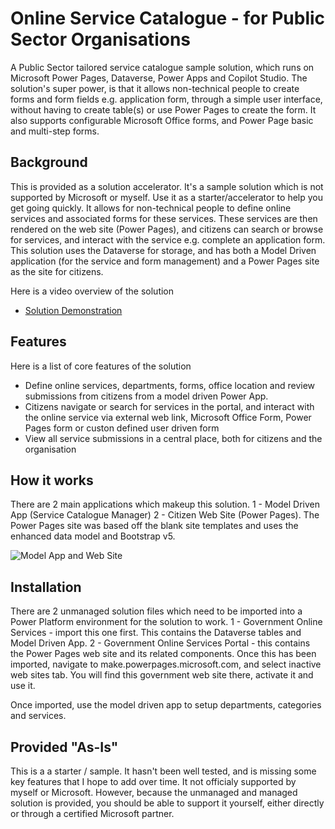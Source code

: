 # Online Service Catalogue - for Public Sector Organisations
A Public Sector tailored service catalogue sample solution, which runs on Microsoft Power Pages, Dataverse, Power Apps and Copilot Studio. The solution's super power, is that it allows non-technical people to create forms and form fields e.g. application form, through a simple user interface, without having to create table(s) or use Power Pages to create the form. It also supports configurable Microsoft Office forms, and Power Page basic and multi-step forms.

## Background
This is provided as a solution accelerator. It's a sample solution which is not supported by Microsoft or myself. Use it as a starter/accelerator to help you get going quickly. It allows for non-technical people to define online services and associated forms for these services. These services are then rendered on the web site (Power Pages), and citizens can search or browse for services, and interact with the service e.g. complete an application form. This solution uses the Dataverse for storage, and has both a Model Driven application (for the service and form management) and a Power Pages site as the site for citizens.

Here is a video overview of the solution

- [Solution Demonstration](https://youtu.be/FpwpNxEsTxw)

## Features
Here is a list of core features of the solution

- Define online services, departments, forms, office location and review submissions from citizens from a model driven Power App.
- Citizens navigate or search for services in the portal, and interact with the online service via external web link, Microsoft Office Form, Power Pages form or custon defined user driven form
- View all service submissions in a central place, both for citizens and the organisation

## How it works
There are 2 main applications which makeup this solution. 1 - Model Driven App (Service Catalogue Manager) 2 - Citizen Web Site (Power Pages). The Power Pages site was based off the blank site templates and uses the enhanced data model and Bootstrap v5.

![Model App and Web Site](https://github.com/m-odonovan/PSServiceCatalog/blob/main/images/psservice.gif?raw=true "Model App and Web Site")

## Installation
There are 2 unmanaged solution files which need to be imported into a Power Platform environment for the solution to work.
1 - Government Online Services - import this one first. This contains the Dataverse tables and Model Driven App.
2 - Government Online Services Portal - this contains the Power Pages web site and its related components. Once this has been imported, navigate to make.powerpages.microsoft.com, and select inactive web sites tab. You will find this government web site there, activate it and use it.

Once imported, use the model driven app to setup departments, categories and services.

## Provided "As-Is"
This is a a starter / sample. It hasn't been well tested, and is missing some key features that I hope to add over time. It not officialy supported by myself or Microsoft. However, because the unmanaged and managed solution is provided, you should be able to support it yourself, either directly or through a certified Microsoft partner.


